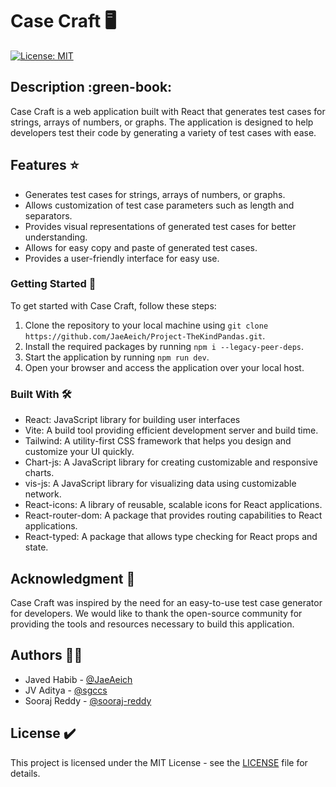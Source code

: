 # Case Craft :desktop_computer:

[![License: MIT](https://img.shields.io/badge/License-MIT-yellow.svg)](https://opensource.org/licenses/MIT)

## Description :green-book:

Case Craft is a web application built with React that generates test cases for strings, arrays of numbers, or graphs. The application is designed to help developers test their code by generating a variety of test cases with ease.

## Features :star:

- Generates test cases for strings, arrays of numbers, or graphs.
- Allows customization of test case parameters such as length and separators.
- Provides visual representations of generated test cases for better understanding.
- Allows for easy copy and paste of generated test cases.
- Provides a user-friendly interface for easy use.

### Getting Started :rocket:

To get started with Case Craft, follow these steps:

1. Clone the repository to your local machine using `git clone https://github.com/JaeAeich/Project-TheKindPandas.git`.
2. Install the required packages by running `npm i --legacy-peer-deps`.
3. Start the application by running `npm run dev`.
4. Open your browser and access the application over your local host.

### Built With :hammer_and_wrench:

- React: JavaScript library for building user interfaces
- Vite: A build tool providing efficient development server and build time.
- Tailwind: A utility-first CSS framework that helps you design and customize your UI quickly.
- Chart-js: A JavaScript library for creating customizable and responsive charts.
- vis-js: A JavaScript library for visualizing data using customizable network.
- React-icons: A library of reusable, scalable icons for React applications.
- React-router-dom: A package that provides routing capabilities to React applications.
- React-typed: A package that allows type checking for React props and state.

## Acknowledgment :raised_hands:

Case Craft was inspired by the need for an easy-to-use test case generator for developers. We would like to thank the open-source community for providing the tools and resources necessary to build this application.

## Authors :man_office_worker:

- Javed Habib - [@JaeAeich](https://github.com/JaeAeich)
- JV Aditya - [@sgccs](https://github.com/sgccs)
- Sooraj Reddy - [@sooraj-reddy](https://github.com/sooraj-reddy)

## License :heavy_check_mark:

This project is licensed under the MIT License - see the [LICENSE](LICENSE) file for details.
